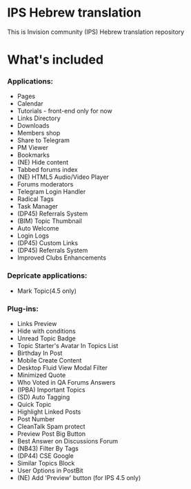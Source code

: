 # IPS Hebrew translation
This is Invision community (IPS) Hebrew translation repository

# What's included
### Applications:
  -  Pages
  -  Calendar
  -  Tutorials - front-end only for now
  -  Links Directory
  -  Downloads
  -  Members shop
  -  Share to Telegram
  -  PM Viewer
  -  Bookmarks
  -  (NE) Hide content
  -  Tabbed forums index
  -  (NE) HTML5 Audio/Video Player
  -  Forums moderators
  -  Telegram Login Handler
  -  Radical Tags
  -  Task Manager
  -  (DP45) Referrals System
  -  (BIM) Topic Thumbnail
  -  Auto Welcome
  -  Login Logs
  -  (DP45) Custom Links
  -  (DP45) Referrals System
  -  Improved Clubs Enhancements

### Depricate applications:
- Mark Topic(4.5 only)

### Plug-ins:
-   Links Preview
-   Hide with conditions
-   Unread Topic Badge
-   Topic Starter's Avatar In Topics List
-   Birthday In Post
-   Mobile Create Content
-   Desktop Fluid View Modal Filter
-   Minimized Quote
-   Who Voted in QA Forums Answers
-   (IPBA) Important Topics
-   (SD) Auto Tagging
-   Quick Topic
-   Highlight Linked Posts
-   Post Number
-   CleanTalk Spam protect
-   Preview Post Big Button
-   Best Answer on Discussions Forum
-   (NB43) Filter By Tags
-   (DP44) CSE Google
-   Similar Topics Block
-   User Options in PostBit
-   (NE) Add 'Preview' button (for IPS 4.5 only)
